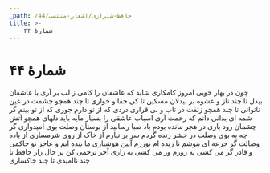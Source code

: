 ```yaml
---
_path: /حافظ-شیرازی/اشعار-منتسب/44
title: >-
    شمارهٔ ۴۴
---
```

# شمارهٔ ۴۴

چون در بهار خوبی امروز کامکاری
شاید که عاشقان را کامی ز لب بر آری
با عاشقان بیدل تا چند ناز و عشوه
بر بیدلان مسکین تا کی جفا و خواری
تا چند همچو چشمت در عین ناتوانی
تا چند همچو زلفت در تاب و بی قراری
دردی که از تو دارم جوری که از تو بینم
گر شمه ای بدانی دانم که رحمت آری
اسباب عاشقی را بسیار مایه باید
دلهای همچو آتش چشمان رود باری
در هجر مانده بودم باد صبا رسانید
از بوستان وصلت بوی امیدواری
گر چه به بوی وصلت در حشر زنده گردم
سر بر نیارم از خاک از روی شرمساری
از باده وصالت گر جرعه ای بنوشم
تا زنده ام نورزم آیین هوشیاری
ما بنده ایم و عاجز تو حاکمی و قادر
گر می کشی به زورم ور می کشی به زاری
آخر ترحمی کن بر حال زار حافظ
تا چند ناامیدی تا چند خاکساری
